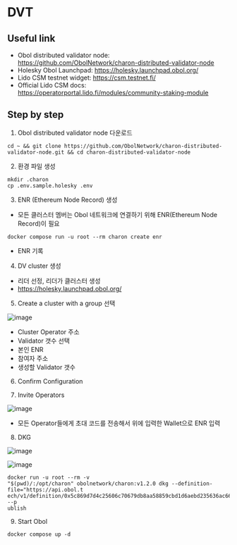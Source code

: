# DVT 

## Useful link

- Obol distributed validator node: https://github.com/ObolNetwork/charon-distributed-validator-node
- Holesky Obol Launchpad: https://holesky.launchpad.obol.org/
- Lido CSM testnet widget: https://csm.testnet.fi/
- Official Lido CSM docs: https://operatorportal.lido.fi/modules/community-staking-module

## Step by step

1. Obol distributed validator node 다운로드

```
cd ~ && git clone https://github.com/ObolNetwork/charon-distributed-validator-node.git && cd charon-distributed-validator-node
```

2. 환경 파일 생성

```
mkdir .charon
cp .env.sample.holesky .env
```

3. ENR (Ethereum Node Record) 생성

- 모든 클러스터 멤버는 Obol 네트워크에 연결하기 위해 ENR(Ethereum Node Record)이 필요

```
docker compose run -u root --rm charon create enr
```

- ENR 기록

4. DV cluster 생성

- 리더 선정, 리더가 클러스터 생성
- https://holesky.launchpad.obol.org/

5. Create a cluster with a group 선택

![image](https://github.com/user-attachments/assets/9b6205c0-4b79-4c45-a82c-70bb61c535dc)

- Cluster Operator 주소
- Validator 갯수 선택
- 본인 ENR
- 참여자 주소
- 생성할 Validator 갯수

6. Confirm Configuration

7. Invite Operators

![image](https://github.com/user-attachments/assets/01098c8c-6e03-4876-af02-3e4234c15426)

- 모든 Operator들에게 초대 코드를 전송해서 위에 입력한 Wallet으로 ENR 입력

8. DKG

![image](https://github.com/user-attachments/assets/6228a485-ef1b-4cce-b740-1a8cc4867997)

![image](https://github.com/user-attachments/assets/9390d383-f2e7-408c-bd2d-a863e02a7909)

```
docker run -u root --rm -v 
"$(pwd)/:/opt/charon" obolnetwork/charon:v1.2.0 dkg --definition-file="https://api.obol.t
ech/v1/definition/0x5c869d7d4c25606c70679db8aa58859cbd1d6aebd235636ac66a07855ebdf98d" --p
ublish
```

9. Start Obol

```
docker compose up -d
```
